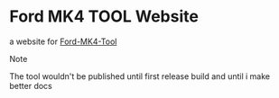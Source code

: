 # Ford MK4 TOOL Website

a website for [Ford-MK4-Tool](https://github.com/moxi-git/ford-mk4-tool)

> [!NOTE]  
> The tool wouldn't be published until first release build and until i make better docs
